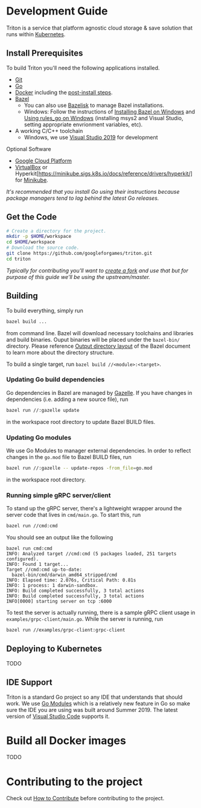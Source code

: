 # Development Guide

Triton is a service that platform agnostic cloud storage & save solution that
runs within [Kubernetes](https://kubernetes.io).

## Install Prerequisites

To build Triton you'll need the following applications installed.

- [Git](https://git-scm.com/downloads)
- [Go](https://golang.org/doc/install)
- [Docker](https://docs.docker.com/install/) including the
  [post-install steps](https://docs.docker.com/install/linux/linux-postinstall/).
- [Bazel](https://docs.bazel.build/versions/master/install.html)
  - You can also use [Bazelisk](https://github.com/bazelbuild/bazelisk) to manage Bazel installations.
  - Windows: Follow the instructions of [Installing Bazel on Windows](https://docs.bazel.build/versions/master/install-windows.html) and [Using rules_go on Windows](https://github.com/bazelbuild/rules_go/blob/master/windows.rst) (installing msys2 and Visual Studio, setting appropriate envrionment variables, etc).
- A working C/C++ toolchain
  - Windows, we use [Visual Studio 2019](https://visualstudio.microsoft.com/vs/) for development

Optional Software

- [Google Cloud Platform](cloud.google.com)
- [VirtualBox](https://www.virtualbox.org/wiki/Downloads) or
  Hyperkit[https://minikube.sigs.k8s.io/docs/reference/drivers/hyperkit/] for
  [Minikube](https://kubernetes.io/docs/tasks/tools/install-minikube/).

_It's recommended that you install Go using their instructions because package
managers tend to lag behind the latest Go releases._

## Get the Code

```bash
# Create a directory for the project.
mkdir -p $HOME/workspace
cd $HOME/workspace
# Download the source code.
git clone https://github.com/googleforgames/triton.git
cd triton
```

_Typically for contributing you'll want to
[create a fork](https://help.github.com/en/articles/fork-a-repo) and use that
but for purpose of this guide we'll be using the upstream/master._

## Building

To build everything, simply run

```bash
bazel build ...
```

from command line. Bazel will download necessary toolchains and libraries and build binaries. Ouput binaries will be placed under the `bazel-bin/` directory. Please reference [Output directory layout](https://docs.bazel.build/versions/master/output_directories.html) of the Bazel document to learn more about the directory structure.

To build a single target, run `bazel build //<module>:<target>`.

### Updating Go build dependencies

Go dependencies in Bazel are managed by [Gazelle](https://github.com/bazelbuild/bazel-gazelle). If you have changes in dependencies (i.e. adding a new source file), run

```bash
bazel run //:gazelle update
```

in the workspace root directory to update Bazel BUILD files.

### Updating Go modules

We use Go Modules to manager external dependencies. In order to reflect changes in the `go.mod` file to Bazel BUILD files, run

```bash
bazel run //:gazelle -- update-repos -from_file=go.mod
```

in the workspace root directory.

### Running simple gRPC server/client

To stand up the gRPC server, there's a lightweight wrapper around the server code that lives in `cmd/main.go`. To start this, run

```bash
bazel run //cmd:cmd
```

You should see an output like the following

```
bazel run cmd:cmd
INFO: Analyzed target //cmd:cmd (5 packages loaded, 251 targets configured).
INFO: Found 1 target...
Target //cmd:cmd up-to-date:
  bazel-bin/cmd/darwin_amd64_stripped/cmd
INFO: Elapsed time: 2.076s, Critical Path: 0.81s
INFO: 1 process: 1 darwin-sandbox.
INFO: Build completed successfully, 3 total actions
INFO: Build completed successfully, 3 total actions
INFO[0000] starting server on tcp :6000
```

To test the server is actually running, there is a sample gRPC client usage in `examples/grpc-client/main.go`. While the server is running, run

```bash
bazel run //examples/grpc-client:grpc-client
```

## Deploying to Kubernetes

TODO

## IDE Support

Triton is a standard Go project so any IDE that understands that should
work. We use [Go Modules](https://github.com/golang/go/wiki/Modules) which is a
relatively new feature in Go so make sure the IDE you are using was built around
Summer 2019. The latest version of
[Visual Studio Code](https://code.visualstudio.com/download) supports it.

# Build all Docker images

TODO

# Contributing to the project

Check out [How to Contribute](contributing.md) before contributing to the project.
